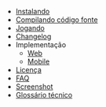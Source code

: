 <!--- - 1. Começando --->
- [Instalando](/)
- [Compilando código fonte](/guide/)
- [Jogando](/video/)
- [Changelog](/changelog/)
- Implementação
  - [Web](/web/)
  - [Mobile](/mobile/)
- [Licença](/license/)
- [FAQ](/faq/)
- [Screenshot](/screenshot/)
- [Glossário técnico](/glossary/)
